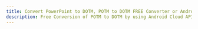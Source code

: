 ---title: Convert PowerPoint to DOTM, POTM to DOTM FREE Converter or Android SDKdescription: Free Conversion of POTM to DOTM by using Android Cloud APIs & SDKs. Also Create, Edit & Render Microsoft Word & OpenOffice documents in the Cloud.---
